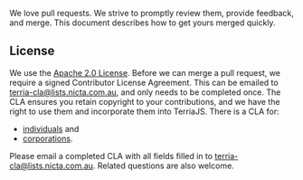 We love pull requests.  We strive to promptly review them, provide feedback, and merge.  This document describes how to get yours merged quickly.

## License

We use the [Apache 2.0 License](LICENSE.md).  Before we can merge a pull request, we require a signed Contributor License Agreement.  This can be emailed to terria-cla@lists.nicta.com.au, and only needs to be completed once.  The CLA ensures you retain copyright to your contributions, and we have the right to use them and incorporate them into TerriaJS.  There is a CLA for:

* [individuals](TBD) and
* [corporations](TBD).

Please email a completed CLA with all fields filled in to terria-cla@lists.nicta.com.au.  Related questions are also welcome.

